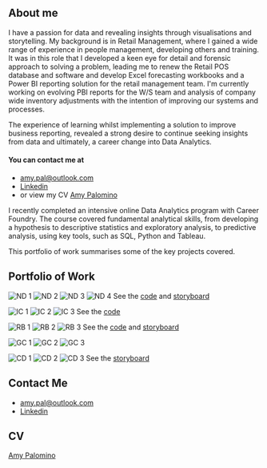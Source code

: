 ## About me 
I have a passion for data and revealing insights through visualisations and storytelling. My background is in Retail Management, where I gained a wide range of experience in people management, developing others and training. It was in this role that I developed a keen eye for detail and forensic approach to solving a problem, leading me to renew the Retail POS database and software and develop Excel forecasting workbooks and a Power BI reporting solution for the retail management team. I'm currently working on evolving PBI reports for the W/S team and analysis of company wide inventory adjustments with the intention of improving our systems and processes.

The experience of learning whilst implementing a solution to improve business reporting, revealed a strong desire to continue seeking insights from data and ultimately, a career change into Data Analytics. 


#### You can contact me at 
- <amy.pal@outlook.com>
- [Linkedin](https://www.linkedin.com/in/amy-palomino/)
- or view my CV [Amy Palomino](https://github.com/amypal/amypal.github.io/files/9275636/Amy_CV.pdf)


I recently completed an intensive online Data Analytics program with Career Foundry. The course covered fundamental analytical skills, from developing a hypothesis to descriptive statistics and exploratory analysis, to predictive analysis, using key tools, such as SQL, Python and Tableau.

This portfolio of work summarises some of the key projects covered.

## Portfolio of Work 


![ND 1](https://user-images.githubusercontent.com/106022246/183281675-8353b34b-8f60-4f8d-8fc4-c93112a3aadb.png)
![ND 2](https://user-images.githubusercontent.com/106022246/183281677-b8b65496-59be-4cbf-b871-5f95dd432342.png)
![ND 3](https://user-images.githubusercontent.com/106022246/183281678-2328f9e7-6843-4c7c-83e1-5f83edaa4ce5.png)
![ND 4](https://user-images.githubusercontent.com/106022246/183281680-f9091174-349c-43e6-bfae-ae26c949a087.png)
See the [code](https://github.com/amypal/Natural_Disasters_Python) and [storyboard](https://public.tableau.com/app/profile/amy.palomino)


![IC 1](https://user-images.githubusercontent.com/106022246/183281689-8c076489-8153-4a8d-adb0-45b8ad8d55fb.png)
![IC 2](https://user-images.githubusercontent.com/106022246/183281690-87b05e4f-643e-480c-9eb5-a73198e93a38.png)
![IC 3](https://user-images.githubusercontent.com/106022246/183281691-e471b617-175d-4e88-a981-3552a6ec5de0.png)
See the [code](https://github.com/amypal/CF_Python_InstaCart_Analysis)


![RB 1](https://user-images.githubusercontent.com/106022246/183281694-1c87ffe0-ed49-482a-968a-c614e61889b1.png)
![RB 2](https://user-images.githubusercontent.com/106022246/183281697-5e078d65-25a4-4b43-afa8-5d31bb6e945b.png)
![RB 3](https://user-images.githubusercontent.com/106022246/183281698-fedb2196-bdda-4e26-b906-91b53ce8ff80.png)
See the [code](https://github.com/amypal/CF_SQL_Rockbuster) and [storyboard](https://public.tableau.com/app/profile/amy.palomino)


![GC 1](https://user-images.githubusercontent.com/106022246/183281711-0f268edf-2a43-4484-9361-797dde951b82.png)
![GC 2](https://user-images.githubusercontent.com/106022246/183281713-ddf6f943-0aa7-4c30-a1c0-f01875ebed3d.png)
![GC 3](https://user-images.githubusercontent.com/106022246/183281714-bb9d7572-2ad8-475a-8237-f92b0aaf7e8a.png)

![CD 1](https://user-images.githubusercontent.com/106022246/183281717-5a145250-1e4b-49d9-8e68-29247d55c0b7.png)
![CD 2](https://user-images.githubusercontent.com/106022246/183281718-465e40c1-6f08-4a4d-b285-19f490a1f1fd.png)
![CD 3](https://user-images.githubusercontent.com/106022246/183281719-545c0c64-4bd9-4de6-bbba-f883103e35e8.png)
See the [storyboard](https://public.tableau.com/app/profile/amy.palomino)

## Contact Me 
- <amy.pal@outlook.com>
- [Linkedin](https://www.linkedin.com/in/amy-palomino/)

## CV

[Amy Palomino](https://github.com/amypal/amypal.github.io/files/9275636/Amy_CV.pdf)
